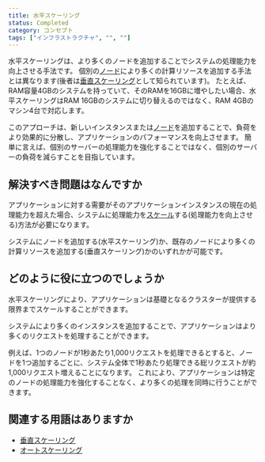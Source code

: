 ```yaml
---
title: 水平スケーリング
status: Completed
category: コンセプト
tags: ["インフラストラクチャ", "", ""]
---
```


水平スケーリングは、より多くのノードを追加することでシステムの処理能力を向上させる手法です。
個別の[ノード](/ja/nodes/)により多くの計算リソースを追加する手法とは異なります(後者は[垂直スケーリング](/ja/vertical-scaling/)として知られています)。
たとえば、RAM容量4GBのシステムを持っていて、そのRAMを16GBに増やしたい場合、水平スケーリングはRAM 16GBのシステムに切り替えるのではなく、RAM 4GBのマシン4台で対応します。

このアプローチは、新しいインスタンスまたは[ノード](/ja/nodes/)を追加することで、負荷をより効果的に分散し、アプリケーションのパフォーマンスを向上させます。
簡単に言えば、個別のサーバーの処理能力を強化することではなく、個別のサーバーの負荷を減らすことを目指しています。

## 解決すべき問題はなんですか

アプリケーションに対する需要がそのアプリケーションインスタンスの現在の処理能力を超えた場合、システムに処理能力を[スケール](/ja/scalability/)する(処理能力を向上させる)方法が必要になります。

システムにノードを追加する(水平スケーリング)か、既存のノードにより多くの計算リソースを追加する(垂直スケーリング)かのいずれかが可能です。

## どのように役に立つのでしょうか

水平スケーリングにより、アプリケーションは基礎となるクラスターが提供する限界までスケールすることができます。

システムにより多くのインスタンスを追加することで、アプリケーションはより多くのリクエストを処理することができます。

例えば、1つのノードが1秒あたり1,000リクエストを処理できるとすると、ノードを1つ追加するごとに、システム全体で1秒あたり処理できる総リクエストが約1,000リクエスト増えることになります。
これにより、アプリケーションは特定のノードの処理能力を強化することなく、より多くの処理を同時に行うことができます。

## 関連する用語はありますか

* [垂直スケーリング](/ja/vertical-scaling/)
* [オートスケーリング](/ja/auto-scaling/)
